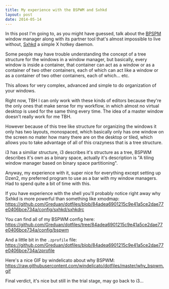 ```yaml
---
title: My experience with the BSPWM and Sxhkd
layout: post
date: 2014-05-14
---
```


In this post I'm going to, as you might have guessed, talk about the
[BPSPM](https://github.com/baskerville/bspwm/) window manager along with its
partner tool that's almost impossible to live without,
[Sxhkd](https://github.com/baskerville/sxhkd) a simple X hotkey daemon.

Some people may have trouble understanding the concept of a tree structure for
the windows in a window manager, but basically, every window is inside
a container, that container can act as a window or as a container of two other
containers, each of which can act like a window or as a container of two other
containers, each of which... etc.

This allows for very complex, advanced and simple to do organization of your
windows.

Right now, TBH I can only work with these kinds of editors because they're the
only ones that make sense for my workflow, in which almost no virtual desktop is
used for the same thing every time. The idea of a master window doesn't really
work for me TBH.

However because of this tree like structure for organizing the windows it only
has two layouts, monospaced, which basically only has one window on the screen
no mater how many there are on the desktop or tiled, which allows you to take
advantage of all of this crazyness that is a tree structure.

i3 has a similiar structure, i3 describes it's structure as a tree, BSPWM
describes it's own as a binary space, actually it's description is "A tiling
window manager based on binary space partitioning".

Anyway, my experience with it, super nice for everything except setting up
Dzen2, my preferred program to use as a bar with my window managers. Had to
spend quite a bit of time with this.

If you have experience with the shell you'll probably notice right away why
Sxhkd is more powerful than something like xmodmap:
<https://github.com/Greduan/dotfiles/blob/84adea6901215c9e41a5ce2dae77e0406bce734a/config/sxhkd/sxhkdrc>

You can find all of my BSPWM config here:
<https://github.com/Greduan/dotfiles/tree/84adea6901215c9e41a5ce2dae77e0406bce734a/config/bspwm>

And a little bit in the `.zprofile` file:
<https://github.com/Greduan/dotfiles/blob/84adea6901215c9e41a5ce2dae77e0406bce734a/zprofile>

Here's a nice GIF by windelicato about why BSPWM:
<https://raw.githubusercontent.com/windelicato/dotfiles/master/why_bspwm.gif>

Final verdict, it's nice but still in the trial stage, may go back to i3...
